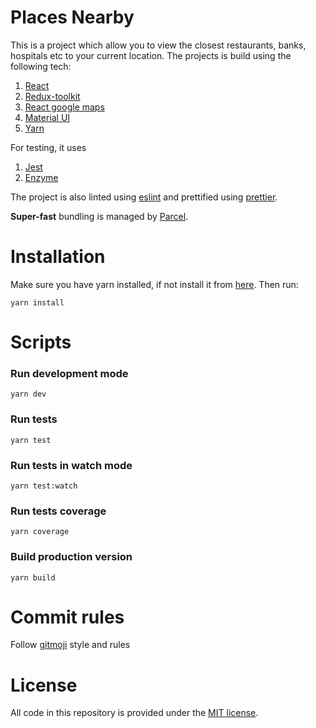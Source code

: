 # Places Nearby

This is a project which allow you to view the closest restaurants, banks, hospitals etc to your current location. The projects is build using the following tech:

1.  [React](https://reactjs.org/)
2.  [Redux-toolkit](https://redux-toolkit.js.org/)
3.  [React google maps](https://github.com/JustFly1984/react-google-maps-api)
4.  [Material UI](https://material-ui.com/)
5.  [Yarn](https://yarnpkg.com/)

For testing, it uses

1.  [Jest](https://jestjs.io/)
2.  [Enzyme](https://github.com/enzymejs/enzyme)

The project is also linted using [eslint](https://eslint.org/) and prettified using [prettier](https://prettier.io/).

**Super-fast** bundling is managed by [Parcel](https://parceljs.org/).

# Installation

Make sure you have yarn installed, if not install it from [here](https://yarnpkg.com/). Then run:

```
yarn install
```

# Scripts

### Run development mode

```
yarn dev
```

### Run tests

```
yarn test
```

### Run tests in watch mode

```
yarn test:watch
```

### Run tests coverage

```
yarn coverage
```

### Build production version

```
yarn build
```

# Commit rules

Follow [gitmoji](https://github.com/carloscuesta/gitmoji) style and rules

# License

All code in this repository is provided under the [MIT license](https://en.wikipedia.org/wiki/MIT_License).
